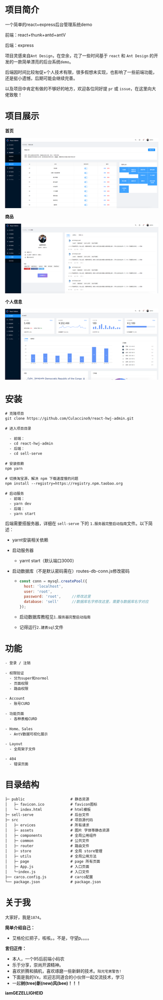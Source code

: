 # 项目简介

一个简单的react+express后台管理系统demo

前端：react+thunk+antd+antV

后端：express

项目灵感来自`Ant Design`，在空余，花了一些时间基于 `react` 和 `Ant Design` 的开发的一款简单漂亮的后台系统`demo`。

后端因时间比较匆促+个人技术有限，很多假想未实现，也影响了一些前端功能，还是挺小遗憾，后期可能会继续完善。

以及项目中肯定有做的不够好的地方，欢迎各位同好提 `pr` 或 `issue`，在这里向大佬致敬！



# 项目展示

**首页**

![react-admin](https://github.com/Culaccino9/react-hwj-admin/blob/main/showPic/react-admin-goods.png)



**商品**

![react-admin-goods](https://github.com/Culaccino9/react-hwj-admin/blob/main/showPic/react-admin-user.png)



**个人信息**

![react-admin-user](https://github.com/Culaccino9/react-hwj-admin/blob/main/showPic/react-admin.png)





# 安装

```
# 克隆项目
git clone https://github.com/Culaccino9/react-hwj-admin.git

# 进入项目目录

  - 前端：
  - cd react-hwj-admin
  - 后端：
  - cd sell-serve

# 安装依赖
npm yarn

# 切换淘宝源，解决 npm 下载速度慢的问题
npm install --registry=https://registry.npm.taobao.org

# 启动服务
  - 前端：
  - yarn dev
  - 后端：
  - yarn start
```

后端需要搭服务器，详细在 `sell-serve` 下的 `1.服务器完整启动指南`文件。以下简述：

- yarnt安装相关依赖

- 启动服务器

  - yarnt start（默认端口3000）

- 启动数据库（不是默认密码需在）routes-db-conn.js修改密码

  - ```js
    const conn = mysql.createPool({
      host: 'localhost',
      user: 'root',
      password: 'root',		//修改这里
      database: 'sell'		//数据库名字修改这里，需要与数据库名字对应
    });
    ```

  - 启动数据库教程见`1.服务器完整启动指南`

  - 记得运行`2.建表sql`文件



# 功能

```
- 登录 / 注销

- 权限验证
  - 分为super和normol
  - 页面权限
  - 路由权限

- Account
  - 账号CURD

- 功能页面
  - 各种表格CURD

- Home、Sales
  - AntV数据可视化展示

- Layout
  - 全局架子文件

- 404
  - 错误页面
```



# 目录结构

```
├─ public                     # 静态资源
│   ├─ favicon.ico            # favicon图标
│   └─ index.html             # html模板
├─ sell-serve                 # 后台文件
├─ src                        # 项目源代码
│   ├─ ervices                # 所有请求
│   ├─ assets                 # 图片 字体等静态资源
│   ├─ components             # 全局公用组件
│   ├─ common                 # 公共文件
│   ├─ router                 # 路由文件
│   ├─ store                  # 全局 store管理
│   ├─ utils                  # 全局公用方法
│   ├─ page                   # page 所有页面
│   ├─ App.js                 # 入口页面
│   └─index.js                # 入口文件
├── carco.config.js           # carco配置
└── package.json              # package.json
```



# 关于我

大家好，我是`1874`。

**简单介绍自己：**

- 艾格伦扛把子，咳咳。。不是，守望p。。。。

**言归正传：**

- 本人，一个95后前端小码农
- 乐于分享，崇尚开源精神。
- 喜欢折腾和搞机，喜欢琢磨一些新鲜的技术。`阳光宅男警告!`
- 下面是我的Vx，欢迎志同道合的小伙伴一起交流技术，学习
- 一起**树(tree)新(new)风(bee)！！！**



**iamGEZELLIGHEID**

